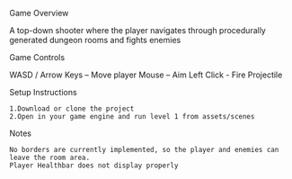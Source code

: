 Game Overview

A top-down shooter where the player navigates through procedurally generated dungeon rooms and fights enemies

Game Controls

WASD / Arrow Keys – Move player
Mouse – Aim 
Left Click - Fire Projectile
    
Setup Instructions

    1.Download or clone the project
    2.Open in your game engine and run level 1 from assets/scenes

Notes

    No borders are currently implemented, so the player and enemies can leave the room area.
    Player Healthbar does not display properly
